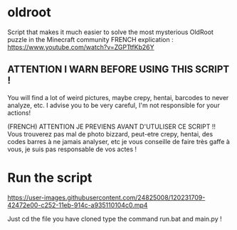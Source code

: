 # oldroot
Script that makes it much easier to solve the most mysterious OldRoot puzzle in the Minecraft community 
FRENCH explication : https://www.youtube.com/watch?v=ZGPTtfKb26Y

## ATTENTION I WARN BEFORE USING THIS SCRIPT !
You will find a lot of weird pictures, maybe crepy, hentai, barcodes to never analyze, etc.
I advise you to be very careful, I'm not responsible for your actions!

(FRENCH) ATTENTION JE PREVIENS AVANT D'UTULISER CE SCRIPT !!
Vous trouverez pas mal de photo bizzard, peut-etre crepy, hentai, des codes barres à ne jamais analyser, etc
je vous conseille de faire très gaffe à vous, je suis pas responsable de vos actes !

# Run the script
https://user-images.githubusercontent.com/24825008/120231709-42472e00-c252-11eb-914c-a935110104c0.mp4

Just cd the file you have cloned 
type the command run.bat and main.py !
